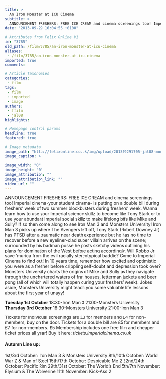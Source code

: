```yaml
---
title: >
  An Iron Monster at ICU Cinema
subtitle: >
  ANNOUNCEMENT FRESHERS: FREE ICE CREAM and cinema screenings too! Imperial cinema-your student cinema- is putting on a double bill during freshers’ week of two summer blockbusters during freshers’ week. Come along to see Iron Man 3 and Monsters University!
date: "2013-09-29 16:04:55 +0100"

# Attributes from Felix Online V1
id: "3785"
old_path: /film/3785/an-iron-monster-at-icu-cinema
aliases:
 - /film/3785/an-iron-monster-at-icu-cinema
imported: true
comments:

# Article Taxonomies
categories:
 - film
tags:
 - film
 - imported
 - image
authors:
 - ffilm
 - jal08
highlights:

# Homepage control params
headline: true
featured: true

# Image metadata
image_path: "http://felixonline.co.uk/img/upload/201309291705-jal08-monstersu.jpg"
image_caption: >

image_width: "0"
image_height: "0"
image_attribution: ""
image_attribution_link: ""
video_url: ""
---
```


ANNOUNCEMENT FRESHERS: FREE ICE CREAM and cinema screenings too! Imperial cinema-your student cinema- is putting on a double bill during freshers’ week of two summer blockbusters during freshers’ week. Wanna learn how to use your Imperial science skillz to become like Tony Stark or to use your abundant Imperial social skillz to make lifelong bffs like Mike and Sully? If so then come along to see Iron Man 3 and Monsters University!
 Iron Man 3 picks up where The Avengers left off, Tony Stark (Robert Downey Jr) has PTSD after a traumatic near death experience but he has no time to recover before a new eyeliner-clad super villain arrives on the scene; surrounded by his badman posse he posts sketchy videos outlining his plans for domination of the West before acting accordingly. Will Robbo Jr save ‘murica from the evil racially stereotypical baddie? Come to Imperial Cinema to find out!
 In 10 years time, remember how excited and optimistic you were as a fresher before crippling self-doubt and depression took over? Monsters University charts the origins of Mike and Sully as they navigate through the unchartered waters of frat houses, letterman jackets and beer pong (all of which will totally happen during your freshers’ week). Jokes aside, Monsters University might teach you some valuable life lessons about the first year of unayy!

__Tuesday 1st October__
 18:30-Iron Man 3
 21:00-Monsters University
__Thursday 3rd October__
 18:30-Monsters University
 21:00-Iron Man 3

Tickets for individual screenings are £3 for members and £4 for non-members, buy on the door.
 Tickets for a double bill are £5 for members and £7 for non-members.
 £5 Membership includes one free film and cheaper ticket prices all year! Buy it here: _tickets.imperialcinema.co.uk_

####  Autumn Line up:

1st/3rd October: Iron Man 3 & Monsters University
 8th/10th October: World War Z & Man of Steel
 15th/17th October: Despicable Me 2
 22nd/24th October: Pacific Rim
 29th/31st October: The World’s End
 5th/7th November: Elysium & The Wolverine
 11th November: Kick-Ass 2
